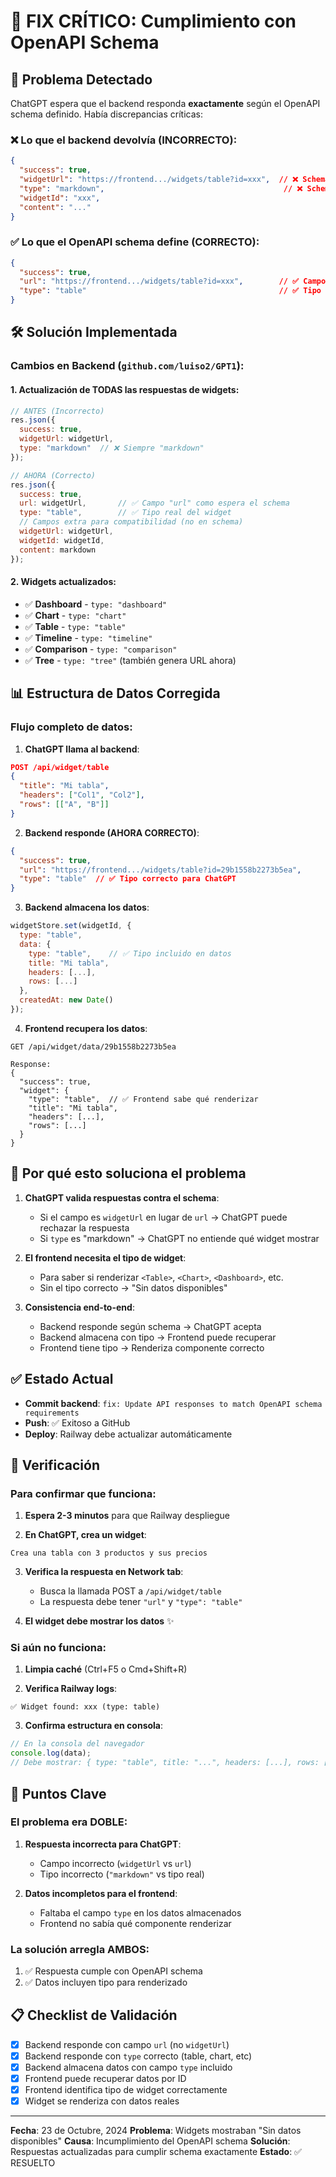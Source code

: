 # 🔧 FIX CRÍTICO: Cumplimiento con OpenAPI Schema

## 🚨 Problema Detectado

ChatGPT espera que el backend responda **exactamente** según el OpenAPI schema definido. Había discrepancias críticas:

### ❌ Lo que el backend devolvía (INCORRECTO):
```json
{
  "success": true,
  "widgetUrl": "https://frontend.../widgets/table?id=xxx",  // ❌ Schema dice "url"
  "type": "markdown",                                        // ❌ Schema dice tipo de widget
  "widgetId": "xxx",
  "content": "..."
}
```

### ✅ Lo que el OpenAPI schema define (CORRECTO):
```json
{
  "success": true,
  "url": "https://frontend.../widgets/table?id=xxx",        // ✅ Campo "url"
  "type": "table"                                           // ✅ Tipo real del widget
}
```

## 🛠️ Solución Implementada

### Cambios en Backend (`github.com/luiso2/GPT1`):

#### 1. **Actualización de TODAS las respuestas de widgets**:

```javascript
// ANTES (Incorrecto)
res.json({
  success: true,
  widgetUrl: widgetUrl,
  type: "markdown"  // ❌ Siempre "markdown"
});

// AHORA (Correcto)
res.json({
  success: true,
  url: widgetUrl,       // ✅ Campo "url" como espera el schema
  type: "table",        // ✅ Tipo real del widget
  // Campos extra para compatibilidad (no en schema)
  widgetUrl: widgetUrl,
  widgetId: widgetId,
  content: markdown
});
```

#### 2. **Widgets actualizados**:
- ✅ **Dashboard** - `type: "dashboard"`
- ✅ **Chart** - `type: "chart"`
- ✅ **Table** - `type: "table"`
- ✅ **Timeline** - `type: "timeline"`
- ✅ **Comparison** - `type: "comparison"`
- ✅ **Tree** - `type: "tree"` (también genera URL ahora)

## 📊 Estructura de Datos Corregida

### Flujo completo de datos:

1. **ChatGPT llama al backend**:
```json
POST /api/widget/table
{
  "title": "Mi tabla",
  "headers": ["Col1", "Col2"],
  "rows": [["A", "B"]]
}
```

2. **Backend responde (AHORA CORRECTO)**:
```json
{
  "success": true,
  "url": "https://frontend.../widgets/table?id=29b1558b2273b5ea",
  "type": "table"  // ✅ Tipo correcto para ChatGPT
}
```

3. **Backend almacena los datos**:
```javascript
widgetStore.set(widgetId, {
  type: "table",
  data: {
    type: "table",    // ✅ Tipo incluido en datos
    title: "Mi tabla",
    headers: [...],
    rows: [...]
  },
  createdAt: new Date()
});
```

4. **Frontend recupera los datos**:
```
GET /api/widget/data/29b1558b2273b5ea

Response:
{
  "success": true,
  "widget": {
    "type": "table",  // ✅ Frontend sabe qué renderizar
    "title": "Mi tabla",
    "headers": [...],
    "rows": [...]
  }
}
```

## 🎯 Por qué esto soluciona el problema

1. **ChatGPT valida respuestas contra el schema**:
   - Si el campo es `widgetUrl` en lugar de `url` → ChatGPT puede rechazar la respuesta
   - Si `type` es "markdown" → ChatGPT no entiende qué widget mostrar

2. **El frontend necesita el tipo de widget**:
   - Para saber si renderizar `<Table>`, `<Chart>`, `<Dashboard>`, etc.
   - Sin el tipo correcto → "Sin datos disponibles"

3. **Consistencia end-to-end**:
   - Backend responde según schema → ChatGPT acepta
   - Backend almacena con tipo → Frontend puede recuperar
   - Frontend tiene tipo → Renderiza componente correcto

## ✅ Estado Actual

- **Commit backend**: `fix: Update API responses to match OpenAPI schema requirements`
- **Push**: ✅ Exitoso a GitHub
- **Deploy**: Railway debe actualizar automáticamente

## 🧪 Verificación

### Para confirmar que funciona:

1. **Espera 2-3 minutos** para que Railway despliegue

2. **En ChatGPT, crea un widget**:
```
Crea una tabla con 3 productos y sus precios
```

3. **Verifica la respuesta en Network tab**:
   - Busca la llamada POST a `/api/widget/table`
   - La respuesta debe tener `"url"` y `"type": "table"`

4. **El widget debe mostrar los datos** ✨

### Si aún no funciona:

1. **Limpia caché** (Ctrl+F5 o Cmd+Shift+R)

2. **Verifica Railway logs**:
```
✅ Widget found: xxx (type: table)
```

3. **Confirma estructura en consola**:
```javascript
// En la consola del navegador
console.log(data);
// Debe mostrar: { type: "table", title: "...", headers: [...], rows: [...] }
```

## 🔑 Puntos Clave

### El problema era DOBLE:

1. **Respuesta incorrecta para ChatGPT**:
   - Campo incorrecto (`widgetUrl` vs `url`)
   - Tipo incorrecto (`"markdown"` vs tipo real)

2. **Datos incompletos para el frontend**:
   - Faltaba el campo `type` en los datos almacenados
   - Frontend no sabía qué componente renderizar

### La solución arregla AMBOS:

1. ✅ Respuesta cumple con OpenAPI schema
2. ✅ Datos incluyen tipo para renderizado

## 📋 Checklist de Validación

- [x] Backend responde con campo `url` (no `widgetUrl`)
- [x] Backend responde con `type` correcto (table, chart, etc)
- [x] Backend almacena datos con campo `type` incluido
- [x] Frontend puede recuperar datos por ID
- [x] Frontend identifica tipo de widget correctamente
- [x] Widget se renderiza con datos reales

---

**Fecha**: 23 de Octubre, 2024
**Problema**: Widgets mostraban "Sin datos disponibles"
**Causa**: Incumplimiento del OpenAPI schema
**Solución**: Respuestas actualizadas para cumplir schema exactamente
**Estado**: ✅ RESUELTO